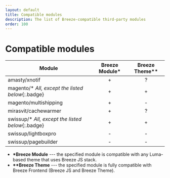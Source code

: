 ```yaml
---
layout: default
title: Compatible modules
description: The list of Breeze-compatible third-party modules
order: 100
---
```


# Compatible modules

Module                        | Breeze Module*  | Breeze Theme**
------------------------------|:---------------:|:------------:
amasty/xnotif                 | +               | ?
magento/\* *All, except the listed below*{:.badge} | +   | +
magento/multishipping         | +               | -
mirasvit/cachewarmer          | +               | ?
swissup/\* *All, except the listed below*{:.badge} | +     | +
swissup/lightboxpro           | -               | -
swissup/pagebuilder           | -               | -

 -  **\*Breeze Module** --- the specified module is compatible with any
    Luma-based theme that uses Breeze JS stack.
 -  **\*\*Breeze Theme** --- the specified module is fully compatible with
    Breeze Frontend (Breeze JS and Breeze Theme).
